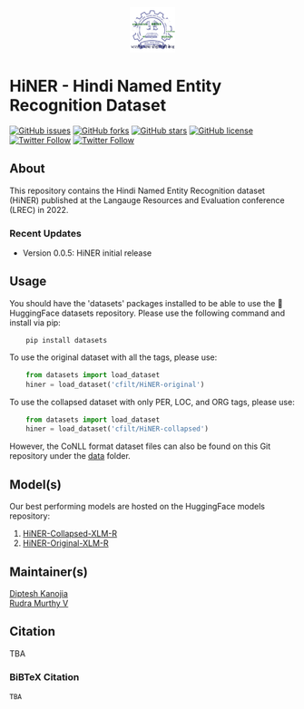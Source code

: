 <p align="center"><img src="try2.png" alt="logo" width="80" height="80"/></p>

# HiNER - Hindi Named Entity Recognition Dataset

[![GitHub issues](https://img.shields.io/github/issues/cfiltnlp/HiNER?style=flat-square)](https://github.com/cfiltnlp/HiNER/issues)
[![GitHub forks](https://img.shields.io/github/forks/cfiltnlp/HiNER?style=flat-square)](https://github.com/cfiltnlp/HiNER/network)
[![GitHub stars](https://img.shields.io/github/stars/cfiltnlp/HiNER?style=flat-square)](https://github.com/cfiltnlp/HiNER/stargazers)
[![GitHub license](https://img.shields.io/github/license/cfiltnlp/HiNER?style=flat-square)](https://github.com/cfiltnlp/HiNER/blob/main/LICENSE)
[![Twitter Follow](https://img.shields.io/twitter/follow/cfiltnlp?color=1DA1F2&logo=twitter&style=flat-square)](https://twitter.com/cfiltnlp)
[![Twitter Follow](https://img.shields.io/twitter/follow/PeopleCentredAI?color=1DA1F2&logo=twitter&style=flat-square)](https://twitter.com/PeopleCentredAI)

## About

This repository contains the Hindi Named Entity Recognition dataset (HiNER) published at the Langauge Resources and Evaluation conference (LREC) in 2022. 

### Recent Updates
* Version 0.0.5: HiNER initial release

## Usage

You should have the 'datasets' packages installed to be able to use the :rocket: HuggingFace datasets repository. Please use the following command and install via pip:

```code
    pip install datasets
```

To use the original dataset with all the tags, please use:<br/>

```python
    from datasets import load_dataset
    hiner = load_dataset('cfilt/HiNER-original')
```

To use the collapsed dataset with only PER, LOC, and ORG tags, please use:<br/>

```python
    from datasets import load_dataset
    hiner = load_dataset('cfilt/HiNER-collapsed')
```
However, the CoNLL format dataset files can also be found on this Git repository under the [data](data/) folder.

## Model(s)

Our best performing models are hosted on the HuggingFace models repository:
1. [HiNER-Collapsed-XLM-R](https://huggingface.co/cfilt/HiNER-Collapse-XLM-Roberta-Large)
2. [HiNER-Original-XLM-R](https://huggingface.co/cfilt/HiNER-Original-XLM-Roberta-Large)

## Maintainer(s)

[Diptesh Kanojia](https://dipteshkanojia.github.io)<br/>
[Rudra Murthy V](https://murthyrudra.github.io/)<br/>

## Citation

TBA

### BiBTeX Citation
```latex
TBA
```
